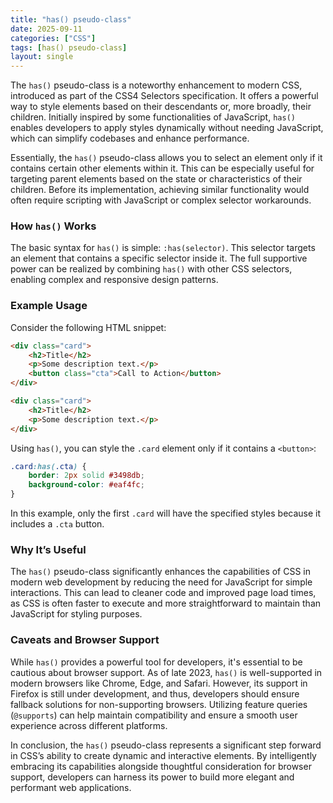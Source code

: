 ```yaml
---
title: "has() pseudo-class"
date: 2025-09-11
categories: ["CSS"]
tags: [has() pseudo-class]
layout: single
---
```


The `has()` pseudo-class is a noteworthy enhancement to modern CSS, introduced as part of the CSS4 Selectors specification. It offers a powerful way to style elements based on their descendants or, more broadly, their children. Initially inspired by some functionalities of JavaScript, `has()` enables developers to apply styles dynamically without needing JavaScript, which can simplify codebases and enhance performance.

Essentially, the `has()` pseudo-class allows you to select an element only if it contains certain other elements within it. This can be especially useful for targeting parent elements based on the state or characteristics of their children. Before its implementation, achieving similar functionality would often require scripting with JavaScript or complex selector workarounds.

### How `has()` Works

The basic syntax for `has()` is simple: `:has(selector)`. This selector targets an element that contains a specific selector inside it. The full supportive power can be realized by combining `has()` with other CSS selectors, enabling complex and responsive design patterns.

### Example Usage

Consider the following HTML snippet:

```html
<div class="card">
    <h2>Title</h2>
    <p>Some description text.</p>
    <button class="cta">Call to Action</button>
</div>

<div class="card">
    <h2>Title</h2>
    <p>Some description text.</p>
</div>
```

Using `has()`, you can style the `.card` element only if it contains a `<button>`:

```css
.card:has(.cta) {
    border: 2px solid #3498db;
    background-color: #eaf4fc;
}
```

In this example, only the first `.card` will have the specified styles because it includes a `.cta` button.

### Why It’s Useful

The `has()` pseudo-class significantly enhances the capabilities of CSS in modern web development by reducing the need for JavaScript for simple interactions. This can lead to cleaner code and improved page load times, as CSS is often faster to execute and more straightforward to maintain than JavaScript for styling purposes.

### Caveats and Browser Support

While `has()` provides a powerful tool for developers, it's essential to be cautious about browser support. As of late 2023, `has()` is well-supported in modern browsers like Chrome, Edge, and Safari. However, its support in Firefox is still under development, and thus, developers should ensure fallback solutions for non-supporting browsers. Utilizing feature queries (`@supports`) can help maintain compatibility and ensure a smooth user experience across different platforms.

In conclusion, the `has()` pseudo-class represents a significant step forward in CSS’s ability to create dynamic and interactive elements. By intelligently embracing its capabilities alongside thoughtful consideration for browser support, developers can harness its power to build more elegant and performant web applications.
